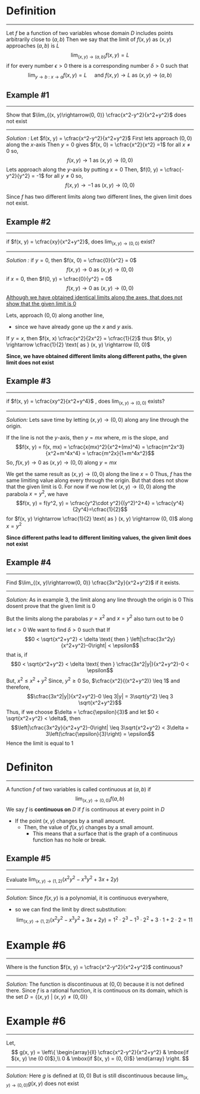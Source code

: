 # Definition 
***
Let $f$ be a function of two variables whose domain $D$ includes points arbitrarily close to $(a, b)$ 
Then we say that the limit of $f(x, y)$ as $(x, y)$ approaches $(a, b)$ is $L$
$$\lim_{(x, y)\rightarrow(a, b)} f(x, y) = L$$
if for every number $\epsilon > 0$ 
	there is a corresponding number $\delta > 0$ such that 
		$$\lim_{{y\rightarrow b} \ : \ {x \rightarrow a}} f(x, y) = L \quad \text{ and } f(x, y) \rightarrow L \text{ as } (x, y) \rightarrow (a, b)$$

## Example #1
***
Show that $\lim_{(x, y)\rightarrow(0, 0)} \cfrac{x^2-y^2}{x^2+y^2}$ does not exist
***
*Solution :*
Let $f(x, y) = \cfrac{x^2-y^2}{x^2+y^2}$ 
First lets approach $(0, 0)$ along the $x$-axis 
Then $y = 0$ gives $f(x, 0) = \cfrac{x^2}{x^2} =1$ for all $x \ne 0$ so,
$$f(x, y) \rightarrow 1 \text{  as  } (x, y) \rightarrow (0, 0)$$ Lets approach along the $y$-axis by putting $x = 0$ 
Then, $f(0, y) = \cfrac{-y^2}{y^2} = -1$ for all $y\ne 0$ so,
$$f(x, y) \rightarrow -1 \text{  as  } (x, y) \rightarrow (0, 0)$$

Since $f$ has two different limits along two different lines, the given limit does not exist. 


## Example #2
***
if $f(x, y) = \cfrac{xy}{x^2+y^2}$, does $\lim_{(x, y)\rightarrow(0, 0)}$ exist?
***
*Solution :*
if $y = 0$, then $f(x, 0) = \cfrac{0}{x^2} = 0$
$$f(x, y) \rightarrow 0 \text{  as  } (x, y) \rightarrow (0, 0)$$
if $x = 0$, then $f(0, y) = \cfrac{0}{y^2} = 0$  
$$f(x, y) \rightarrow 0 \text{  as  } (x, y) \rightarrow (0, 0)$$
<u>Although we have obtained identical limits along the axes,
that does not show that the given limit is 0</u>

Lets, approach $(0, 0)$ along another line,
- since we have already gone up the $x$ and $y$ axis.

If $y = x$, then $f(x, x) \cfrac{x^2}{2x^2} = \cfrac{1}{2}$
thus $f(x, y) \rightarrow \cfrac{1}{2} \text{  as  } (x, y) \rightarrow (0, 0)$

**Since, we have obtained different limits along different paths, the given limit does not exist**

## Example #3
***
if $f(x, y) = \cfrac{xy^2}{x^2+y^4}$ , does $\lim_{(x, y)\rightarrow(0, 0)}$ exists?
***
*Solution:*
Lets save time 
	by letting $(x, y) \rightarrow (0, 0)$ along any line through the origin.

If the line is not the $y$-axis,
	then $y = mx$ 
		where, $m$ is the slope, and 
			$$f(x, y) = f(x, mx) = \cfrac{x(mx)^2}{x^2+(mx)^4} = \cfrac{m^2x^3}{x^2+m^4x^4} = \cfrac{m^2x}{1+m^4x^2}$$
			So, $f(x, y) \rightarrow 0 \text{  as  } (x, y) \rightarrow (0, 0)$ along $y = mx$ 

We get the same result as $(x, y) \rightarrow (0, 0)$ along the line $x = 0$
Thus, $f$ has the same limiting value along every through the origin.
But that does not show that the given limit is $0$.
For now if we now let $(x, y) \rightarrow (0, 0)$ along the parabola $x = y^2$, we have 
$$f(x, y) = f(y^2, y) = \cfrac{y^2\cdot y^2}{(y^2)^2+4} = \cfrac{y^4}{2y^4}=\cfrac{1}{2}$$
for $f(x, y) \rightarrow \cfrac{1}{2} \text{  as  } (x, y) \rightarrow (0, 0)$ along $x=y^2$

**Since different paths lead to different limiting values, the given limit does not exist**

## Example #4
***
Find $\lim_{(x, y)\rightarrow(0, 0)} \cfrac{3x^2y}{x^2+y^2}$ if it exists.
***
*Solution:*
As in example 3, 
the limit along any line through the origin is $0$
This dosent prove that the given limit is $0$

But the limits along the parabolas $y=x^2$ and $x=y^2$ also turn out to be $0$

let $\epsilon > 0$ 
We want to find $\delta > 0$ such that 
If $$0 < \sqrt{x^2+y^2} < \delta \text{ then } \left|\cfrac{3x^2y}{x^2+y^2}-0\right| < \epsilon$$
that is, if $$0 < \sqrt{x^2+y^2} < \delta \text{ then } \cfrac{3x^2|y|}{x^2+y^2}-0 < \epsilon$$
But, $x^2 \leq x^2 + y^2$ 
	Since, $y^2 \geq 0$
		So, $\cfrac{x^2}{(x^2+y^2)} \leq 1$ 
			and therefore, 
			 $$\cfrac{3x^2|y|}{x^2+y^2}-0 \leq 3|y| = 3\sqrt{y^2} \leq 3 \sqrt{x^2+y^2}$$
Thus, if we choose $\delta = \cfrac{\epsilon}{3}$ and let $0 < \sqrt{x^2+y^2} < \delta$, then 
$$\left|\cfrac{3x^2y}{x^2+y^2}-0\right| \leq 3\sqrt{x^2+y^2} < 3\delta = 3\left(\cfrac{\epsilon}{3}\right) = \epsilon$$
Hence the limit is equal to $1$

# Definiton
***
A function $f$ of two variables is called continuous at $(a, b)$ if 
$$\lim_{(x, y)\rightarrow(0, 0)} f(a, b)$$
We say $f$ is **continuous on** $D$ if $f$ is continuous at every point in $D$
- If the point $(x, y)$ changes by a small amount.
	- Then, the value of $f(x, y)$ changes by a small amount.
		- This means that a surface that is the graph of a continuous function has no hole or break.

## Example #5
***
Evaluate $\lim_{(x, y)\rightarrow(1, 2)} (x^2y^2-x^3y^2+3x+2y)$ 
***
*Solution:*
Since $f(x, y)$ is a polynomial, it is continuous everywhere,
- so we can find the limit by direct substitution:
$$\lim_{(x, y)\rightarrow(1, 2)} (x^2y^2-x^3y^2+3x+2y) = 1^2\cdot 2^3 - 1^3\cdot 2^2 + 3 \cdot 1 + 2\cdot 2 = 11$$

# Example #6
***
Where is the function $f(x, y) = \cfrac{x^2-y^2}{x^2+y^2}$ continuous?
***
*Solution:* 
The function is discontinuous at $(0, 0)$ because it is not defined there.
Since $f$ is a rational function,
	it is continuous on its domain,
		which is the set $D = \{(x, y) \ | \ (x, y) \ne (0, 0) \}$ 

# Example #6
***
Let,
$$
g(x, y) = 
\left\{
\begin{array}{ll}
      \cfrac{x^2-y^2}{x^2+y^2} & \mbox{if $(x, y) \ne (0 0)$},\\
      0 & \mbox{if $(x, y) = (0, 0)$}
    \end{array}
  \right.
$$
***
*Solution:*
Here $g$ is defined at $(0, 0)$
	But is still discontinuous 
		because $\lim_{(x, y)\rightarrow(0, 0)} g(x, y)$ does not exist

